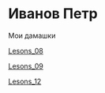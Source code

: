 # Иванов Петр
Мои дамашки

[Lesons_08](https://ivanovart2019.github.io/Lesons_08)

[Lesons_09](https://ivanovart2019.github.io/Lesons_09)

[Lesons_12](https://ivanovart2019.github.io/Lesons_12/layout.html)


